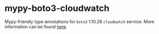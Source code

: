 # mypy-boto3-cloudwatch

Mypy-friendly type annotations for `boto3` 1.10.26 `cloudwatch` service.
More information can be found [here](https://github.com/vemel/mypy_boto3).